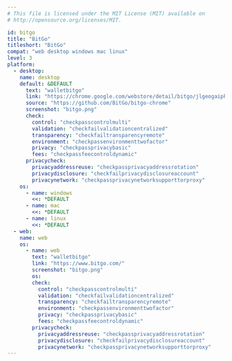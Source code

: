```yaml
---
# This file is licensed under the MIT License (MIT) available on
# http://opensource.org/licenses/MIT.

id: bitgo
title: "BitGo"
titleshort: "BitGo"
compat: "web desktop windows mac linux"
level: 3
platform:
  - desktop:
    name: desktop
    default: &DEFAULT
      text: "walletbitgo"
      link: "https://chrome.google.com/webstore/detail/bitgo/jlgeogaipkoajobchncghcojanffjfhl"
      source: "https://github.com/BitGo/bitgo-chrome"
      screenshot: "bitgo.png"
      check:
        control: "checkpasscontrolmulti"
        validation: "checkfailvalidationcentralized"
        transparency: "checkfailtransparencyremote"
        environment: "checkpassenvironmenttwofactor"
        privacy: "checkpassprivacybasic"
        fees: "checkpassfeecontroldynamic"
      privacycheck:
        privacyaddressreuse: "checkpassprivacyaddressrotation"
        privacydisclosure: "checkfailprivacydisclosureaccount"
        privacynetwork: "checkpassprivacynetworksupporttorproxy"
    os:
      - name: windows
        <<: *DEFAULT
      - name: mac
        <<: *DEFAULT
      - name: linux
        <<: *DEFAULT
  - web:
    name: web
    os:
      - name: web
        text: "walletbitgo"
        link: "https://www.bitgo.com/"
        screenshot: "bitgo.png"
        os:
        check:
          control: "checkpasscontrolmulti"
          validation: "checkfailvalidationcentralized"
          transparency: "checkfailtransparencyremote"
          environment: "checkpassenvironmenttwofactor"
          privacy: "checkpassprivacybasic"
          fees: "checkpassfeecontroldynamic"
        privacycheck:
          privacyaddressreuse: "checkpassprivacyaddressrotation"
          privacydisclosure: "checkfailprivacydisclosureaccount"
          privacynetwork: "checkpassprivacynetworksupporttorproxy"
---
```

